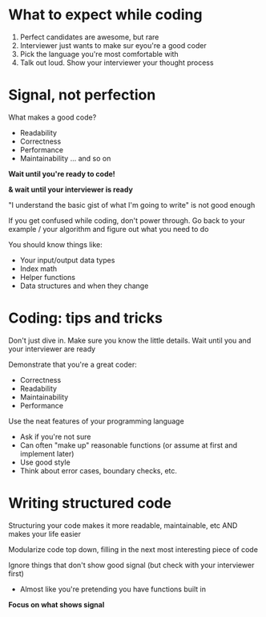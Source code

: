# What to expect while coding

1. Perfect candidates are awesome, but rare
2. Interviewer just wants to make sur eyou're a good coder
3. Pick the language you're most comfortable with
4. Talk out loud. Show your interviewer your thought process

# Signal, not perfection

What makes a good code?

- Readability
- Correctness
- Performance
- Maintainability
... and so on

**Wait until you're ready to code!**

**& wait until your interviewer is ready**

"I understand the basic gist of what I'm going to write" is not good enough

If you get confused while coding, don't power through. Go back to your example / your algorithm and figure out what you need to do

You should know things like:
- Your input/output data types
- Index math
- Helper functions
- Data structures and when they change

# Coding: tips and tricks

Don't just dive in. Make sure you know the little details. Wait until you and your interviewer are ready

Demonstrate that you're a great coder:
- Correctness
- Readability
- Maintainability
- Performance

Use the neat features of your programming language
- Ask if you're not sure
- Can often "make up" reasonable functions (or assume at first and implement later)
- Use good style
- Think about error cases, boundary checks, etc.

# Writing structured code

Structuring your code makes it more readable, maintainable, etc AND makes your life easier

Modularize code top down, filling in the next most interesting piece of code

Ignore things that don't show good signal (but check with your interviewer first)
- Almost like you're pretending you have functions built in

**Focus on what shows signal**